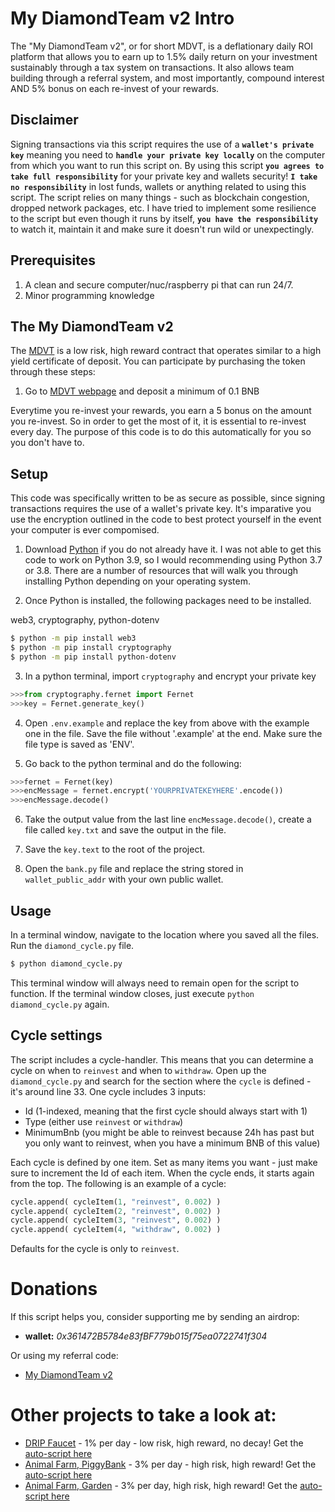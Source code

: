 # My DiamondTeam v2 Intro

The "My DiamondTeam v2", or for short MDVT, is a deflationary daily ROI platform that allows
you to earn up to 1.5% daily return on your investment sustainably through a tax system
on transactions. It also allows team building through a referral system, and most
importantly, compound interest AND 5% bonus on each re-invest of your rewards. 

## Disclaimer
Signing transactions via this script requires the use of a **`wallet's private key`** meaning you need to **`handle your private key locally`** on the computer from which you want to run this script on.
By using this script **`you agrees to take full responsibility`** for your private key and wallets security!
**`I take no responsibility`** in lost funds, wallets or anything related to using this script.
The script relies on many things - such as blockchain congestion, dropped network packages, etc. I have tried to implement some resilience to the script but even though it runs by itself, **`you have the responsibility`** to watch it, maintain it and make sure it doesn't run wild or unexpectingly.

## Prerequisites
1. A clean and secure computer/nuc/raspberry pi that can run 24/7.
2. Minor programming knowledge

## The My DiamondTeam v2

The [MDVT](https://mydiamondteam.online/v2/?ref=0x361472b5784e83fbf779b015f75ea0722741f304) is a low risk, high reward contract that operates similar to a high yield 
certificate of deposit. You can participate by purchasing the token through these steps: 
1. Go to [MDVT webpage](https://mydiamondteam.online/v2/?ref=0x361472b5784e83fbf779b015f75ea0722741f304) and deposit a minimum of 0.1 BNB 

Everytime you re-invest your rewards, you earn a 5 bonus on the amount you re-invest. So in order to get the most of it, it is essential to re-invest every day. 
The purpose of this code is to do this automatically for you so you don't have to. 

## Setup

This code was specifically written to be as secure as possible, since signing transactions requires the use of
a wallet's private key. It's imparative you use the encryption outlined in the code to best protect yourself
in the event your computer is ever compomised. 

1. Download [Python](https://www.python.org/downloads/) if you do not already have it. I was not able to get this code
to work on Python 3.9, so I would recommending using Python 3.7 or 3.8. There are a number of resources that will walk 
you through installing Python depending on your operating system.

2. Once Python is installed, the following packages need to be installed.

web3, cryptography, python-dotenv
 ```bash
$ python -m pip install web3
$ python -m pip install cryptography
$ python -m pip install python-dotenv
```

3. In a python terminal, import `cryptography` and encrypt your private key
```py
>>>from cryptography.fernet import Fernet
>>>key = Fernet.generate_key()
```

4. Open `.env.example` and replace the key from above with the example one in the file. Save the file without '.example' at the end. Make sure the file type is saved as 'ENV'. 

5. Go back to the python terminal and do the following:
```py
>>>fernet = Fernet(key)
>>>encMessage = fernet.encrypt('YOURPRIVATEKEYHERE'.encode())
>>>encMessage.decode()
```

6. Take the output value from the last line `encMessage.decode()`, create a file called `key.txt` and save the output in the file. 
7. Save the `key.text` to the root of the project.

8. Open the `bank.py` file and replace the string stored in `wallet_public_addr` with your own public wallet.

## Usage

In a terminal window, navigate to the location where you saved all the files. Run the `diamond_cycle.py` file.

```bash
$ python diamond_cycle.py
```

This terminal window will always need to remain open for the script to function. If the terminal window closes, just execute
`python diamond_cycle.py` again.

## Cycle settings
The script includes a cycle-handler. This means that you can determine a cycle on when to `reinvest` and when to `withdraw`.
Open up the `diamond_cycle.py` and search for the section where the `cycle` is defined - it's around line 33.
One cycle includes 3 inputs:
- Id (1-indexed, meaning that the first cycle should always start with 1)
- Type (either use `reinvest` or `withdraw`)
- MinimumBnb (you might be able to reinvest because 24h has past but you only want to reinvest, when you have a minimum BNB of this value)

Each cycle is defined by one item. Set as many items you want - just make sure to increment the Id of each item. When the cycle ends, it starts again from the top.
The following is an example of a cycle:
```py
cycle.append( cycleItem(1, "reinvest", 0.002) )
cycle.append( cycleItem(2, "reinvest", 0.002) )
cycle.append( cycleItem(3, "reinvest", 0.002) )
cycle.append( cycleItem(4, "withdraw", 0.002) )
```

Defaults for the cycle is only to `reinvest`.

# Donations
If this script helps you, consider supporting me by sending an airdrop: 
- **wallet:** *0x361472B5784e83fBF779b015f75ea0722741f304*

Or using my referral code:
- [My DiamondTeam v2](https://mydiamondteam.online/v2/?ref=0x361472b5784e83fbf779b015f75ea0722741f304)


# Other projects to take a look at:
- [DRIP Faucet](https://drip.community/faucet?buddy=0x361472B5784e83fBF779b015f75ea0722741f304) - 1% per day - low risk, high reward, no decay! Get the [auto-script here](https://github.com/jacktripperz/hydrator)
- [Animal Farm, PiggyBank](https://theanimal.farm/piggybank/0x361472B5784e83fBF779b015f75ea0722741f304) - 3% per day - high risk, high reward! Get the [auto-script here](https://github.com/jacktripperz/piggybanker)
- [Animal Farm, Garden](https://theanimal.farm/referrals/0x361472B5784e83fBF779b015f75ea0722741f304) - 3% per day, high risk, high reward! Get the [auto-script here](https://github.com/jacktripperz/planter)

